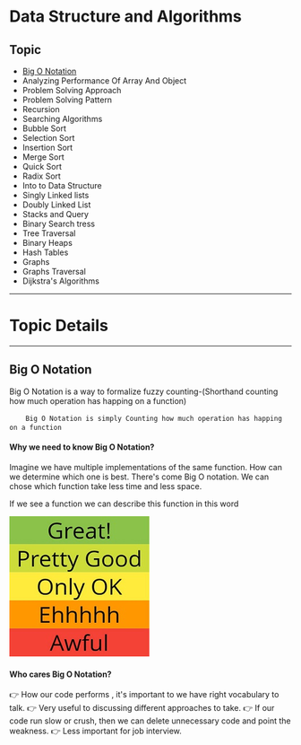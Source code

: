 # Data Structure and Algorithms

## Topic

-   [Big O Notation](#big-o-notation)
-   Analyzing Performance Of Array And Object
-   Problem Solving Approach
-   Problem Solving Pattern
-   Recursion
-   Searching Algorithms
-   Bubble Sort
-   Selection Sort
-   Insertion Sort
-   Merge Sort
-   Quick Sort
-   Radix Sort
-   Into to Data Structure
-   Singly Linked lists
-   Doubly Linked List
-   Stacks and Query
-   Binary Search tress
-   Tree Traversal
-   Binary Heaps
-   Hash Tables
-   Graphs
-   Graphs Traversal
-   Dijkstra's Algorithms

---

# Topic Details

---

## Big O Notation

Big O Notation is a way to formalize fuzzy counting-(Shorthand counting how much operation has happing on a function)

        Big O Notation is simply Counting how much operation has happing on a function

#### Why we need to know Big O Notation?

Imagine we have multiple implementations of the same function. How can we determine which one is best. There's come Big O notation. We can chose which function take less time and less space.

If we see a function we can describe this function in this word

![expression](/image/function%20expression.jpg)

#### Who cares Big O Notation?

:point_right: How our code performs , it's important to we have right vocabulary to talk.
:point_right: Very useful to discussing different approaches to take.
:point_right: If our code run slow or crush, then we can delete unnecessary code and point the weakness.
:point_right: Less important for job interview.
